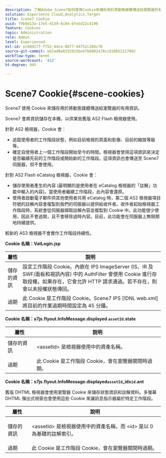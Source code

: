 ```yaml
---
description: 了解Adobe Scene7如何使用Cookie來儲存用於將動態媒體傳送給瀏覽器的有用資訊。
solution: Experience Cloud,Analytics,Target
title: Scene7 Cookie
uuid: f9b9d13a-17e5-4139-8c84-6fe5d22c4196
feature: Cookies
topic: Administration
role: Admin
level: Experienced
exl-id: ecb8d17f-f752-44ca-8877-44752c28dc70
source-git-commit: eb2ad8a8255915be47b6002a78cc810b522170d2
workflow-type: tm+mt
source-wordcount: '412'
ht-degree: 94%

---
```


# Scene7 Cookie{#scene-cookies}

Scene7 使用 Cookie 來儲存用於將動態媒體傳送給瀏覽器的有用資訊。

Scene7 會將資訊儲存在本機，以供某些舊版 AS2 Flash 檢視器使用。

針對 AS2 檢視器，Cookie 會：

* 追蹤使用者的工作階段狀態，例如目前檢視的頁面和影像、目前的縮放等級等。
* 確定自使用者上一個工作階段開始至今的時間。檢視器會使用這項資訊來決定是否繼續先前的工作階段或開始新的工作階段。這項資訊也會傳送至 Scene7 伺服器，但不會使用。

針對 AS2 Flash eCatalog 檢視器，Cookie 會：

* 儲存使用者產生的內容 (最明顯的是使用者在 eCatalog 檢視器的「註解」功能中輸入的內容)。當使用者繼續工作階段，此內容會還原。
* 使用者啟動電子郵件供其他使用者共用 eCatalog 時，第二個 AS2 檢視器項目符號的註解內容會複製到我們的伺服器以提供給收件者。收件者起始檢視器工作階段時，系統會從伺服器擷取註解內容並複製到 Cookie 中。此功能很少使用，因此不會過期，且不會移除過時內容。目前，此功能會在伺服器上無限期地持續提供。

較新的 AS3 檢視器不會實作工作階段持續性。

**Cookie 名稱：VatLogin.jsp**

| 屬性 | 說明 |
|---|---|
| 儲存的資訊 | 設定工作階段 Cookie。內嵌在 IPS ImageServer (IS、IR 及 SWF/面板和視訊內容) 中的 AuthFilter 會使用 Cookie 進行存取授權。如果存在，它會允許 HTTP 請求通過。若不存在，則會以未授權狀態傳回。 |
| 過期 | 此 Cookie 是工作階段 Cookie。Scene7 IPS [!DNL web.xml] 將目前的作業過期時間設定為 45 分鐘。 |

**Cookie 名稱：s7js.flyout.InfoMessage.displayed `assetId`.state**

<table id="table_6835D64C5D464A049F576621F2BE3FAD"> 
 <thead> 
  <tr> 
   <th colname="col1" class="entry"> 屬性 </th> 
   <th colname="col2" class="entry"> 說明 </th> 
  </tr> 
 </thead>
 <tbody> 
  <tr> 
   <td colname="col1"> 儲存的資訊 </td> 
   <td colname="col2"> <p>&lt;assetId&gt; 是檢視器使用中的資產名稱。 </p> </td> 
  </tr> 
  <tr> 
   <td colname="col1"> 過期 </td> 
   <td colname="col2"> 此 Cookie 是工作階段 Cookie，會在瀏覽器關閉時過期。 </td> 
  </tr> 
 </tbody> 
</table>

**Cookie 名稱：s7js.flyout.InfoMessage.displayed`assetId`_idx`id`.ant**

舊版 DHTML 檢視器會使用瀏覽器 Cookie 來儲存狀態資訊和註解資料。多螢幕 DHTML 彈出式視窗也會使用這些 Cookie 來讓訊息指示器屬於特定工作階段。

<table id="table_8F6CC83D32D54BEE99884318AD126C98"> 
 <thead> 
  <tr> 
   <th colname="col1" class="entry"> 屬性 </th> 
   <th colname="col2" class="entry"> 說明 </th> 
  </tr> 
 </thead>
 <tbody> 
  <tr> 
   <td colname="col1"> 儲存的資訊 </td> 
   <td colname="col2"> <p> </p> <p> &lt;assetId&gt; 是檢視器使用中的資產名稱，而 &lt;id&gt; 是以 0 為基礎的註解索引。 </p> </td> 
  </tr> 
  <tr> 
   <td colname="col1"> 過期 </td> 
   <td colname="col2"> 此 Cookie 是工作階段 Cookie，會在瀏覽器關閉時過期。 </td> 
  </tr> 
 </tbody> 
</table>
